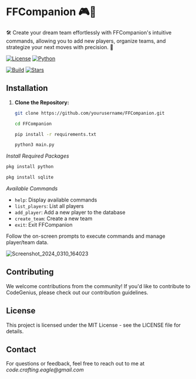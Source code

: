 # FFCompanion 🎮💬
🛠️ Create your dream team effortlessly with FFCompanion's intuitive commands, allowing you to add new players, organize teams, and strategize your next moves with precision. 🎯

[![License](https://img.shields.io/static/v1?label=License&message=MIT&color=green&style=for-the-badge)](LICENSE)
[![Python](https://img.shields.io/static/v1?label=Python&message=3.x&color=blue&style=for-the-badge&logo=python)](https://www.python.org/)
 
[![Build](https://img.shields.io/static/v1?label=Build&message=Passing&color=success&style=for-the-badge&logo=github)](https://github.com/craftingeagle/FFCompanion/actions)
[![Stars](https://img.shields.io/github/stars/craftingeagle/FFCompanion?color=yellow&style=for-the-badge&logo=github)](https://github.com/craftingeagle/FFCompanion/stargazers)


## Installation

1. **Clone the Repository:**
   ```bash
   git clone https://github.com/yourusername/FFCompanion.git
   ```
   ```bash
   cd FFCompanion
   ```
   ```bash
   pip install -r requirements.txt
   ```
   ```bash
   python3 main.py
   ```

_Install Required Packages_

   ```bash
   pkg install python
   ```
   ```bash
   pkg install sqlite
   ```
_Available Commands_

- `help`: Display available commands
- `list_players`: List all players
- `add_player`: Add a new player to the database
- `create_team`: Create a new team
- `exit`: Exit FFCompanion

Follow the on-screen prompts to execute commands and manage player/team data.

![Screenshot_2024_0310_164023](https://github.com/craftingeagle/FFCompanion/assets/162383653/3d656d4d-b080-4f89-b2aa-0f125406833d)

## Contributing
We welcome contributions from the community! If you'd like to contribute to CodeGenius, please check out our contribution guidelines.

## License
This project is licensed under the MIT License - see the LICENSE file for details.

## Contact
For questions or feedback, feel free to reach out to me at _code.crafting.eagle@gmail.com_
